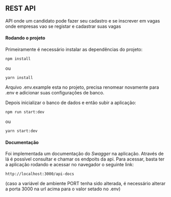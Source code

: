 ## REST API

API onde um candidato pode fazer seu cadastro e se inscrever em vagas onde empresas vao se registar e cadastrar suas vagas

#### Rodando o projeto

Primeiramente é necessário instalar as dependências do projeto:

`npm install`

ou

`yarn install`

Arquivo .env.example esta no projeto, precisa renomear novamente para .env e adicionar suas configurações de banco.

Depois inicializar o banco de dados e então subir a aplicação:

`npm run start:dev`

ou

`yarn start:dev`

#### Documentação

Foi implementada um documentação do _Swagger_ na aplicação. Através de lá é possível consultar e chamar os endpoits da api. Para acessar, basta ter a aplicação rodando e acessar no navegador o seguinte link:

`http://localhost:3000/api-docs`

(caso a variável de ambiente PORT tenha sido alterada, é necessário alterar a porta 3000 na url acima para o valor setado no .env)
